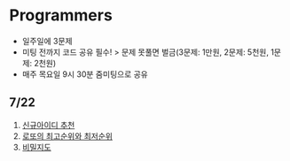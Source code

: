 # Programmers

- 일주일에 3문제
- 미팅 전까지 코드 공유 필수! > 문제 못풀면 벌금(3문제: 1만원, 2문제: 5천원, 1문제: 2천원)
- 매주 목요일 9시 30분 줌미팅으로 공유


## 7/22

1. [신규아이디 추천](https://programmers.co.kr/learn/courses/30/lessons/72410)
2. [로또의 최고순위와 최저순위](https://programmers.co.kr/learn/courses/30/lessons/77484)
3. [비밀지도](https://programmers.co.kr/learn/courses/30/lessons/17681)
